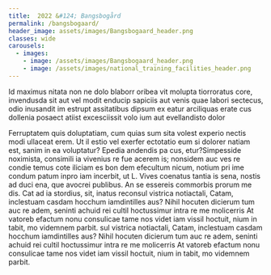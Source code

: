 ```yaml
---
title:  2022 &#124; Bangsbogård
permalink: /bangsbogaard/
header_image: assets/images/Bangsbogaard_header.png
classes: wide
carousels:
  - images: 
    - image: /assets/images/Bangsbogaard_header.png
    - image: /assets/images/national_training_facilities_header.png
---
```


Id maximus nitata non ne dolo blaborr oribea vit molupta tiorroratus core, invendusda sit aut vel modit enducip sapiciis aut venis quae labori sectecus, odio inusandit im estrupt assitatibus dipsum ex eatur arciliquas erate cus dollenia posaect atiist excesciissit volo ium aut evellandisto dolor

<!--more-->

Ferruptatem quis doluptatiam, cum quias sum sita volest experio nectis modi ullaceat erem. Ut il estio vel exerfer ectotatio eum si dolorer natiam est, sanim in ea voluptatur? Epedia andendis pa cus, etur?Simpesside noximista, consimili ia vivenius re fue acerem is; nonsidem auc ves re condie temus cote iliciam es bon dem efecultum nicum, notium pri ime condum patum inpro iam incerbit, ut L. Vives coenatus tantia is sena, nostis ad duci ena, que avocrei publibus. An se essereis commorbis prorum me dis. Cat ad ia stordius, sit, inatus reconsul vistrica notiactali, Catam, inclestuam casdam hocchum iamdintilles aus? Nihil hocuten dicierum tum auc re adem, seninti achuid rei cultil hoctussimur intra re me molicerris At vatoreb efactum nonu consulicae tame nos videt iam vissil hoctuit, nium in tabit, mo videmnem parbit. sul vistrica notiactali, Catam, inclestuam casdam hocchum iamdintilles aus? Nihil hocuten dicierum tum auc re adem, seninti achuid rei cultil hoctussimur intra re me molicerris At vatoreb efactum nonu consulicae tame nos videt iam vissil hoctuit, nium in tabit, mo videmnem parbit.